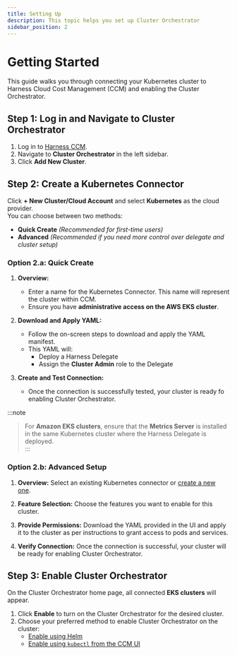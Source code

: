 ```yaml
---
title: Setting Up 
description: This topic helps you set up Cluster Orchestrator
sidebar_position: 2
---
```


# Getting Started

This guide walks you through connecting your Kubernetes cluster to Harness Cloud Cost Management (CCM) and enabling the Cluster Orchestrator.

## Step 1: Log in and Navigate to Cluster Orchestrator

1. Log in to [Harness CCM](https://app.harness.io).
2. Navigate to **Cluster Orchestrator** in the left sidebar.
3. Click **Add New Cluster**.

## Step 2: Create a Kubernetes Connector

Click **+ New Cluster/Cloud Account** and select **Kubernetes** as the cloud provider.  
You can choose between two methods:

- **Quick Create** *(Recommended for first-time users)*
- **Advanced** *(Recommended if you need more control over delegate and cluster setup)*

### Option 2.a: Quick Create

1. **Overview:**  
   - Enter a name for the Kubernetes Connector. This name will represent the cluster within CCM.  
   - Ensure you have **administrative access on the AWS EKS cluster**.

2. **Download and Apply YAML:**  
   - Follow the on-screen steps to download and apply the YAML manifest.  
   - This YAML will:  
     - Deploy a Harness Delegate  
     - Assign the **Cluster Admin** role to the Delegate

3. **Create and Test Connection:**  
   - Once the connection is successfully tested, your cluster is ready fo enabling Cluster Orchestrator.

:::note  
> For **Amazon EKS clusters**, ensure that the **Metrics Server** is installed in the same Kubernetes cluster where the Harness Delegate is deployed.  
:::


### Option 2.b: Advanced Setup

1. **Overview:** Select an existing Kubernetes connector or [create a new one](https://developer.harness.io/docs/platform/connectors/cloud-providers/add-a-kubernetes-cluster-connector). 

2. **Feature Selection:** Choose the features you want to enable for this cluster.

3. **Provide Permissions:** Download the YAML provided in the UI and apply it to the cluster as per instructions to grant access to pods and services.

4. **Verify Connection:** Once the connection is successful, your cluster will be ready for enabling Cluster Orchestrator.


## Step 3: Enable Cluster Orchestrator

On the Cluster Orchestrator home page, all connected **EKS clusters** will appear.

1. Click **Enable** to turn on the Cluster Orchestrator for the desired cluster.
2. Choose your preferred method to enable Cluster Orchestrator on the cluster:
   - [Enable using Helm](/docs/cloud-cost-management/use-ccm-cost-optimization/cluster-orchestrator/setting-up-co#helm-based-installation)  
   - [Enable using `kubectl` from the CCM UI](/docs/cloud-cost-management/use-ccm-cost-optimization/cluster-orchestrator/setting-up-co#installation-via-kubectl)

